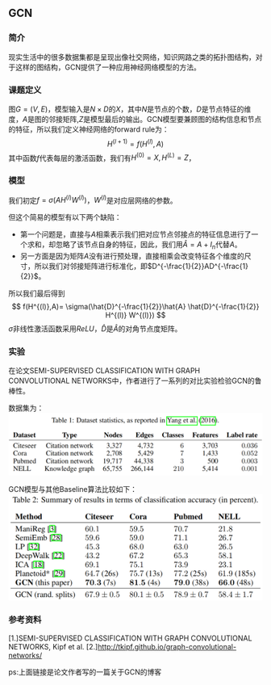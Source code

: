 ## GCN

### 简介

现实生活中的很多数据集都是呈现出像社交网络，知识网路之类的拓扑图结构，对于这样的图结构，GCN提供了一种应用神经网络模型的方法。

### 课题定义

图$G=(V,E)$，模型输入是$N \times D$的$X$，其中$N$是节点的个数，$D$是节点特征的维度，$A$是图的邻接矩阵,$Z$是模型最后的输出。GCN模型要兼顾图的结构信息和节点的特征，所以我们定义神经网络的forward rule为：
$$
H^{(l+1)}=f(H^{(l)},A)
$$
其中函数$f$代表每层的激活函数，我们有$H^{(0)} = X, H^{(L)} =Z$，

### 模型

我们初定$f = \sigma (AH^{(l)}W^{(l)})$，$W^{(l)}$是对应层网络的参数。

但这个简易的模型有以下两个缺陷：

* 第一个问题是，直接与$A$相乘表示我们把对应节点邻接点的特征信息进行了一个求和，却忽略了该节点自身的特征，因此，我们用$\hat{A} = A + I_n$代替$A$。
* 另一方面是因为矩阵$A$没有进行预处理，直接相乘会改变特征各个维度的尺寸，所以我们对邻接矩阵进行标准化，即$D^{-\frac{1}{2}}AD^{-\frac{1}{2}}$。

所以我们最后得到
$$
f(H^{(l)},A)= \sigma(\hat{D}^{-\frac{1}{2}}\hat{A} \hat{D}^{-\frac{1}{2}} H^{(l)} W^{(l)})
$$
$\sigma$非线性激活函数采用$ReLU$，$\hat{D}$是$\hat{A}$的对角节点度矩阵。

### 实验

在论文$\text{SEMI-SUPERVISED CLASSIFICATION WITH GRAPH CONVOLUTIONAL NETWORKS}$中，作者进行了一系列的对比实验检验GCN的鲁棒性。

数据集为：
![](https://github.com/pzxbjx/paper/raw/master/embedding/_figs/GCN/dataset.PNG)

GCN模型与其他Baseline算法比较如下：
![](https://github.com/pzxbjx/paper/raw/master/embedding/_figs/GCN/result.PNG)

### 参考资料
[1.]SEMI-SUPERVISED CLASSIFICATION WITH GRAPH CONVOLUTIONAL NETWORKS, Kipf et al.
[2.]http://tkipf.github.io/graph-convolutional-networks/

ps:上面链接是论文作者写的一篇关于GCN的博客
